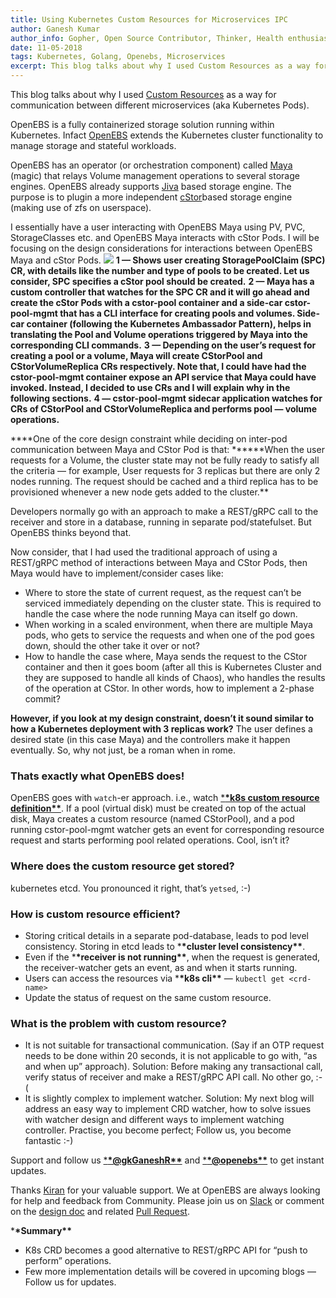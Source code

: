 ```yaml
---
title: Using Kubernetes Custom Resources for Microservices IPC
author: Ganesh Kumar
author_info: Gopher, Open Source Contributor, Thinker, Health enthusiast
date: 11-05-2018
tags: Kubernetes, Golang, Openebs, Microservices
excerpt: This blog talks about why I used Custom Resources as a way for communication between different microservices (aka Kubernetes Pods).
---
```


This blog talks about why I used [Custom Resources](https://kubernetes.io/docs/concepts/api-extension/custom-resources) as a way for communication between different microservices (aka Kubernetes Pods).

OpenEBS is a fully containerized storage solution running within Kubernetes. Infact [OpenEBS](https://docs.openebs.io/) extends the Kubernetes cluster functionality to manage storage and stateful workloads.

OpenEBS has an operator (or orchestration component) called [Maya](https://github.com/openebs/maya) (magic) that relays Volume management operations to several storage engines. OpenEBS already supports [Jiva](https://github.com/openebs/jiva) based storage engine. The purpose is to plugin a more independent [cStor](https://github.com/openebs/cstor)based storage engine (making use of zfs on userspace).

I essentially have a user interacting with OpenEBS Maya using PV, PVC, StorageClasses etc. and OpenEBS Maya interacts with cStor Pods. I will be focusing on the design considerations for interactions between OpenEBS Maya and cStor Pods.
![](/content/images/2020/01/architecture.png)
**1 — Shows user creating StoragePoolClaim (SPC) CR, with details like the number and type of pools to be created. Let us consider, SPC specifies a cStor pool should be created.**
**2 — Maya has a custom controller that watches for the SPC CR and it will go ahead and create the cStor Pods with a cstor-pool container and a side-car cstor-pool-mgmt that has a CLI interface for creating pools and volumes. Side-car container (following the Kubernetes Ambassador Pattern), helps in translating the Pool and Volume operations triggered by Maya into the corresponding CLI commands.**
**3 — Depending on the user’s request for creating a pool or a volume, Maya will create CStorPool and CStorVolumeReplica CRs respectively. Note that, I could have had the cstor-pool-mgmt container expose an API service that Maya could have invoked. Instead, I decided to use CRs and I will explain why in the following sections.**
**4 — cstor-pool-mgmt sidecar application watches for CRs of CStorPool and CStorVolumeReplica and performs pool — volume operations.**

\***\*One of the core design constraint while deciding on inter-pod communication between Maya and CStor Pod is that: \*\*\*\***When the user requests for a Volume, the cluster state may not be fully ready to satisfy all the criteria — for example, User requests for 3 replicas but there are only 2 nodes running. The request should be cached and a third replica has to be provisioned whenever a new node gets added to the cluster.\*\*

Developers normally go with an approach to make a REST/gRPC call to the receiver and store in a database, running in separate pod/statefulset. But OpenEBS thinks beyond that.

Now consider, that I had used the traditional approach of using a REST/gRPC method of interactions between Maya and CStor Pods, then Maya would have to implement/consider cases like:

- Where to store the state of current request, as the request can’t be serviced immediately depending on the cluster state. This is required to handle the case where the node running Maya can itself go down.
- When working in a scaled environment, when there are multiple Maya pods, who gets to service the requests and when one of the pod goes down, should the other take it over or not?
- How to handle the case where, Maya sends the request to the CStor container and then it goes boom (after all this is Kubernetes Cluster and they are supposed to handle all kinds of Chaos), who handles the results of the operation at CStor. In other words, how to implement a 2-phase commit?

**However, if you look at my design constraint, doesn’t it sound similar to how a Kubernetes deployment with 3 replicas work?** The user defines a desired state (in this case Maya) and the controllers make it happen eventually. So, why not just, be a roman when in rome.

### Thats exactly what OpenEBS does!

OpenEBS goes with `watch`-er approach. i.e., watch [\***\*k8s custom resource definition\*\***](https://kubernetes.io/docs/concepts/api-extension/custom-resources). If a pool (virtual disk) must be created on top of the actual disk, Maya creates a custom resource (named CStorPool), and a pod running cstor-pool-mgmt watcher gets an event for corresponding resource request and starts performing pool related operations. Cool, isn’t it?

### Where does the custom resource get stored?

kubernetes etcd. You pronounced it right, that’s `yetsed`, :-)

### How is custom resource efficient?

- Storing critical details in a separate pod-database, leads to pod level consistency. Storing in etcd leads to \***\*cluster level consistency\*\***.
- Even if the \***\*receiver is not running\*\***, when the request is generated, the receiver-watcher gets an event, as and when it starts running.
- Users can access the resources via \***\*k8s cli\*\*** — `kubectl get <crd-name>`
- Update the status of request on the same custom resource.

### What is the problem with custom resource?

- It is not suitable for transactional communication. (Say if an OTP request needs to be done within 20 seconds, it is not applicable to go with, “as and when up” approach).
  Solution: Before making any transactional call, verify status of receiver and make a REST/gRPC API call. No other go, :-(
- It is slightly complex to implement watcher.
  Solution: My next blog will address an easy way to implement CRD watcher, how to solve issues with watcher design and different ways to implement watching controller. Practise, you become perfect; Follow us, you become fantastic :-)

Support and follow us [\***\*@gkGaneshR\*\***](https://twitter.com/gkGaneshR) and [\***\*@openebs\*\***](https://twitter.com/openebs) to get instant updates.

Thanks [Kiran](https://twitter.com/kiranmova) for your valuable support. We at OpenEBS are always looking for help and feedback from Community. Please join us on [Slack](https://slack.openebs.io/) or comment on the [design doc](https://docs.google.com/document/d/1Q5W3uHktHa-vOm8oGp-3kpAQ3V1tvyk5AYmxxtf57Rg/edit?usp=sharing) and related [Pull Request](https://github.com/openebs/maya/pull/284).

\***\*Summary\*\***

- K8s CRD becomes a good alternative to REST/gRPC API for “push to perform” operations.
- Few more implementation details will be covered in upcoming blogs — Follow us for updates.
